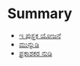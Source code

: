 # Summary

* [ಇ ಪುಸ್ತಕ ಯೋಜನೆ](README.md)
* [ಮುನ್ನುಡಿ](munnudi.md)
* [ಪ್ರಕಾಶಕರ ನುಡಿ](prakashakara_nudi.md)


